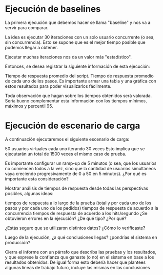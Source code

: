 # Ejecución de baselines

La primera ejecución que debemos hacer se llama "baseline" y nos va a servir para comparar. 

La idea es ejecutar 30 iteraciones con un solo usuario concurrente (o sea, sin concurrencia). Esto se supone que es el mejor tiempo posible que podemos llegar a obtener. 

Ejecutar muchas iteraciones nos da un valor más "estadístico".

Entonces, se desea registrar la siguiente información de esta ejecución:

Tiempo de respuesta promedio del script.
Tiempo de respuesta promedio de cada uno de los pasos. 
Es importante armar una tabla y una gráfica con estos resultados para poder visualizarlos fácilmente.

Toda observación que hagan sobre los tiempos obtenidos será valorada. Sería bueno complementar esta información con los tiempos mínimos, máximos y percentil 95.



# Ejecución de escenario de carga

A continuación ejecutaremos el siguiente escenario de carga:

50 usuarios virtuales
cada uno iterando 30 veces
Esto implica que se ejecutarán un total de 1500 veces el mismo caso de prueba. 

Es importante configurar un ramp-up de 5 minutos (o sea, que los usuarios no comiencen todos a la vez, sino que la cantidad de usuarios simultáneos vaya creciendo progresivamente de 0 a 50 en 5 minutos). ¿Por qué es importante esta consideración?

Mostrar análisis de tiempos de respuesta desde todas las perspectivas posibles, algunas ideas:

tiempos de respuesta a lo largo de la prueba (total y por cada uno de los pasos y por cada uno de los pedidos)
tiempos de respuesta de acuerdo a la concurrencia
tiempos de respuesta de acuerdo a los hits/segundo
¿Se obtuvieron errores en la ejecución? ¿De qué tipo? ¿Por qué?

¿Estás seguro que se utilizaron distintos datos? ¿Cómo lo verificaste?

Luego de la ejecución, ¿a qué conclusiones llegas? ¿pondrías el sistema en producción?

Cierra el informe con un párrafo que describa las pruebas y los resultados, y que exprese la confianza que ganaste (o no) en el sistema en base a los resultados obtenidos. De igual forma esto debería hacer que plantees algunas líneas de trabajo futuro, incluye las mismas en las conclusiones
